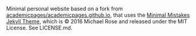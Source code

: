 Minimal personal website based on a fork from [academicpages/academicpages.github.io](https://github.com/academicpages/academicpages.github.io), that
uses the [Minimal Mistakes Jekyll Theme](https://mmistakes.github.io/minimal-mistakes/), which is © 2016 Michael Rose and released under the MIT License. See LICENSE.md.
